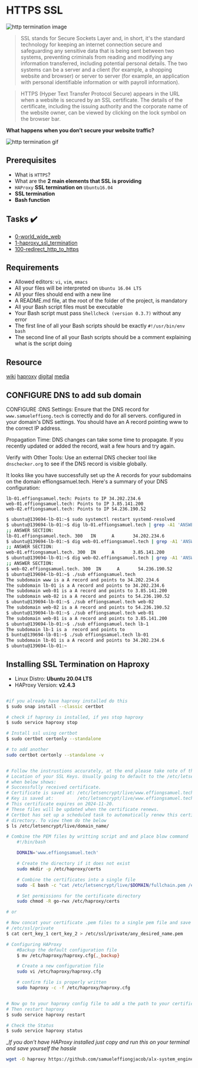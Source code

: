 # HTTPS SSL

![http termination image](https://www.x-cart.com/img/8527/http_to_https-1.webp)

> SSL stands for Secure Sockets Layer and, in short, it's the standard technology for keeping an internet connection secure and safeguarding any sensitive data that is being sent between two systems, preventing criminals from reading and modifying any information transferred, including potential personal details. The two systems can be a server and a client (for example, a shopping website and browser) or server to server (for example, an application with personal identifiable information or with payroll information).

> HTTPS (Hyper Text Transfer Protocol Secure) appears in the URL when a website is secured by an SSL certificate. The details of the certificate, including the issuing authority and the corporate name of the website owner, can be viewed by clicking on the lock symbol on the browser bar.

__What happens when you don’t secure your website traffic?__

![http termination gif](https://s3.amazonaws.com/intranet-projects-files/holbertonschool-sysadmin_devops/276/xCmOCgw.gif)

## Prerequisites

- What is `HTTPS`?
- What are the __2 main elements that SSL is providing__
- `HAProxy` __SSL termination on__ `Ubuntu16.04`
- __SSL termination__
- __Bash function__

## Tasks :heavy_check_mark:

- [0-world_wide_web](./0-world_wide_web)
- [1-haproxy_ssl_termination](./1-haproxy_ssl_termination)
- [100-redirect_http_to_https](./100-redirect_http_to_https)

## Requirements

- Allowed editors: `vi`, `vim`, `emacs`
- All your files will be interpreted on `Ubuntu 16.04 LTS`
- All your files should end with a new line
- A README.md file, at the root of the folder of the project, is mandatory
- All your Bash script files must be executable
- Your Bash script must pass `Shellcheck (version 0.3.7)` without any error
- The first line of all your Bash scripts should be exactly `#!/usr/bin/env bash`
- The second line of all your Bash scripts should be a comment explaining what is the script doing

## Resource

[wiki](https://en.wikipedia.org/wiki/TLS_termination_proxy)
[haproxy](https://www.haproxy.com/blog/haproxy-ssl-termination)
[digital](https://www.digitalocean.com/community/tutorials/how-to-implement-ssl-termination-with-haproxy-on-ubuntu-14-04)
[media](https://antmedia.io/docs/guides/clustering-and-scaling/load-balancing/load-balancer-with-haproxy-ssl-termination/?utm_source=github&utm_medium=wiki)

## CONFIGURE DNS to add sub domain

CONFIGURE :DNS Settings: Ensure that the DNS record for `www.samueleffiong.tech` is correctly and do for all servers.
configured in your domain's DNS settings. You should have an A record pointing www to the correct IP address.

Propagation Time: DNS changes can take some time to propagate. If you recently updated or added the record, wait a few hours and try again.

Verify with Other Tools: Use an external DNS checker tool like `dnschecker.org` to see if the DNS record is visible globally.

It looks like you have successfully set up the A records for your subdomains on the domain effiongsamuel.tech. Here's a summary of your DNS configuration:

```www.effiongsamuel.tech: Points to IP 34.202.234.6
lb-01.effiongsamuel.tech: Points to IP 34.202.234.6
web-01.effiongsamuel.tech: Points to IP 3.85.141.200
web-02.effiongsamuel.tech: Points to IP 54.236.190.52
```

```bash
$ ubuntu@139694-lb-01:~$ sudo systemctl restart systemd-resolved
$ ubuntu@139694-lb-01:~$ dig lb-01.effiongsamuel.tech | grep -A1 'ANSWER SECTION:'
;; ANSWER SECTION:
lb-01.effiongsamuel.tech. 300   IN      A       34.202.234.6
$ ubuntu@139694-lb-01:~$ dig web-01.effiongsamuel.tech | grep -A1 'ANSWER SECTION:'
;; ANSWER SECTION:
web-01.effiongsamuel.tech. 300  IN      A       3.85.141.200
$ ubuntu@139694-lb-01:~$ dig web-02.effiongsamuel.tech | grep -A1 'ANSWER SECTION:'
;; ANSWER SECTION:
$ web-02.effiongsamuel.tech. 300  IN      A       54.236.190.52
$ ubuntu@139694-lb-01:~$ ./sub effiongsamuel.tech
The subdomain www is a A record and points to 34.202.234.6
The subdomain lb-01 is a A record and points to 34.202.234.6
The subdomain web-01 is a A record and points to 3.85.141.200
The subdomain web-02 is a A record and points to 54.236.190.52
$ ubuntu@139694-lb-01:~$ ./sub effiongsamuel.tech web-02
The subdomain web-02 is a A record and points to 54.236.190.52
$ ubuntu@139694-lb-01:~$ ./sub effiongsamuel.tech web-01
The subdomain web-01 is a A record and points to 3.85.141.200
$ ubuntu@139694-lb-01:~$ ./sub effiongsamuel.tech lb-1
The subdomain lb-1 is a  record and points to
$ buntu@139694-lb-01:~$ ./sub effiongsamuel.tech lb-01
The subdomain lb-01 is a A record and points to 34.202.234.6
$ ubuntu@139694-lb-01:~
```

## Installing SSL Termination on Haproxy

- Linux Distro: __Ubuntu 20.04 LTS__
- HAProxy Version: __v2.4.3__

```bash

#if you already have haproxy installed do this
$ sudo snap install --classic certbot

# check if haproxy is installed, if yes stop haproxy
$ sudo service haproxy stop

# Install ssl using certbot
$ sudo certbot certonly --standalone

# to add another
sudo certbot certonly --standalone -v


# Follow the instrustions accurately, at the end please take note of the
# Location of your SSL Keys. Usually going to default to the /etc/letsencrypt
# when below shows: 
# Successfully received certificate.
# Certificate is saved at: /etc/letsencrypt/live/www.effiongsamuel.tech/fullchain.pem
# Key is saved at:         /etc/letsencrypt/live/www.effiongsamuel.tech/privkey.pem
# This certificate expires on 2024-11-20.
# These files will be updated when the certificate renews.
# Certbot has set up a scheduled task to automatically renew this certificate in the background.
# directory. To view them do the below
$ ls /etc/letsencrypt/live/domain_name/

# Combine the PEM files by writting script and and place blow command
    #!/bin/bash

    DOMAIN='www.effiongsamuel.tech'

    # Create the directory if it does not exist
    sudo mkdir -p /etc/haproxy/certs

    # Combine the certificates into a single file
    sudo -E bash -c "cat /etc/letsencrypt/live/$DOMAIN/fullchain.pem /etc/letsencrypt/live/$DOMAIN/privkey.pem > /etc/haproxy/certs/$DOMAIN.pem"

    # Set permissions for the certificate directory
    sudo chmod -R go-rwx /etc/haproxy/certs

# or 

# Now concat your certificate .pem files to a single pem file and save them to
# /etc/ssl/private
$ cat cert_key_1 cert_key_2 > /etc/ssl/private/any_desired_name.pem

# Configuring HAProxy
    #Backup the default configuration file
    $ mv /etc/haproxy/haproxy.cfg{,_backup}

    # Create a new configuration file
    sudo vi /etc/haproxy/haproxy.cfg

    # confirm file is properly written
    sudo haproxy -c -f /etc/haproxy/haproxy.cfg


# Now go to your haproxy config file to add a the path to your certificate
# Then restart haproxy
$ sudo service haproxy restart

# Check the Status
$ sudo service haproxy status
```

__If you don't have HAProxy installed just copy and run this on your terminal and save yourself the hassle_

```bash
wget -O haproxy https://github.com/samueleffiongjacob/alx-system_engineering-devops/raw/master/0x0F-load_balancer/install_haproxy_safely && bash haproxy

```

